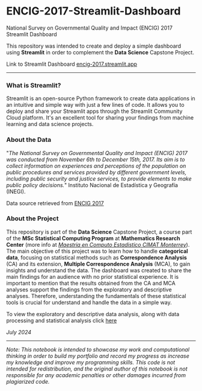 # ENCIG-2017-Streamlit-Dashboard
National Survey on Governmental Quality and Impact (ENCIG) 2017 Streamlit Dashboard

This repository was intended to create and deploy a simple dashboard using **Streamlit** in order to complement the **Data Science** Capstone Project.

Link to Streamlit Dashboard [encig-2017.streamlit.app](https://encig-2017.streamlit.app/)

***

### What is Streamlit?

Streamlit is an open-source Python framework to create data applications in an intuitive and simple way with just a few lines of code. It allows you to deploy and share your Streamlit apps through the Streamlit Community Cloud platform. It's an excellent tool for sharing your findings from machine learning and data science projects.

### About the Data

"*The National Survey on Governmental Quality and Impact (ENCIG) 2017 was conducted from November 6th to December 15th, 2017. Its aim is to collect information on experiences and perceptions of the population on public procedures and services provided by different government levels, including public security and justice services, to provide elements to make public policy decisions.*" Instituto Nacional de Estadística y Geografía (INEGI). 

Data source retrieved from [ENCIG 2017](https://www.inegi.org.mx/programas/encig/2017/default.html#Microdatos) 

### About the Project

This repository is part of the **Data Science** Capstone Project, a course part of the **MSc Statistical Computing Program** at **Mathematics Research Center** (more info at [*Maestria en Computo Estadistico CIMAT Monterrey*](https://mce.cimat.mx/es)). The main objective of this project was to learn how to handle **categorical data**, focusing on statistical methods such as **Correspondence Analysis** (CA) and its extension, **Multiple Correspondence Analysis** (MCA), to gain insights and understand the data. The dashboard was created to share the main findings for an audience with no prior statistical experience. It is important to mention that the results obtained from the CA and MCA analyses support the findings from the exploratory and descriptive analyses. Therefore, understanding the fundamentals of these statistical tools is crucial for understand and handle the data in a simple way. 

To view the exploratory and descriptive data analysis, along with data processing and statistical analysis click [here](https://github.com/bravo-diego/MSc-Statistical-Computing/tree/main/2nd-Semester/Data-Science/Capstone-Project)

_July 2024_

 ***

_Note: This notebook is intended to showcase my work and computational thinking in order to build my portfolio and record my progress as increase my knowledge and improve my programming skills. This code is not intended for redistribution, and the original author of this notebook is not responsible for any academic penalties or other damages incurred from plagiarized code._
